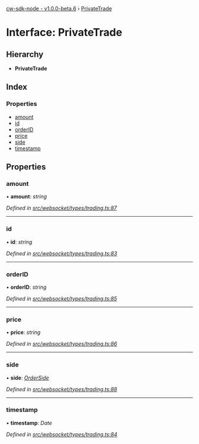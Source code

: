 [cw-sdk-node - v1.0.0-beta.6](../README.md) › [PrivateTrade](privatetrade.md)

# Interface: PrivateTrade

## Hierarchy

* **PrivateTrade**

## Index

### Properties

* [amount](privatetrade.md#amount)
* [id](privatetrade.md#id)
* [orderID](privatetrade.md#orderid)
* [price](privatetrade.md#price)
* [side](privatetrade.md#side)
* [timestamp](privatetrade.md#timestamp)

## Properties

###  amount

• **amount**: *string*

*Defined in [src/websocket/types/trading.ts:87](https://github.com/cryptowatch/cw-sdk-node/blob/bf249b1/src/websocket/types/trading.ts#L87)*

___

###  id

• **id**: *string*

*Defined in [src/websocket/types/trading.ts:83](https://github.com/cryptowatch/cw-sdk-node/blob/bf249b1/src/websocket/types/trading.ts#L83)*

___

###  orderID

• **orderID**: *string*

*Defined in [src/websocket/types/trading.ts:85](https://github.com/cryptowatch/cw-sdk-node/blob/bf249b1/src/websocket/types/trading.ts#L85)*

___

###  price

• **price**: *string*

*Defined in [src/websocket/types/trading.ts:86](https://github.com/cryptowatch/cw-sdk-node/blob/bf249b1/src/websocket/types/trading.ts#L86)*

___

###  side

• **side**: *[OrderSide](../README.md#orderside)*

*Defined in [src/websocket/types/trading.ts:88](https://github.com/cryptowatch/cw-sdk-node/blob/bf249b1/src/websocket/types/trading.ts#L88)*

___

###  timestamp

• **timestamp**: *Date*

*Defined in [src/websocket/types/trading.ts:84](https://github.com/cryptowatch/cw-sdk-node/blob/bf249b1/src/websocket/types/trading.ts#L84)*
